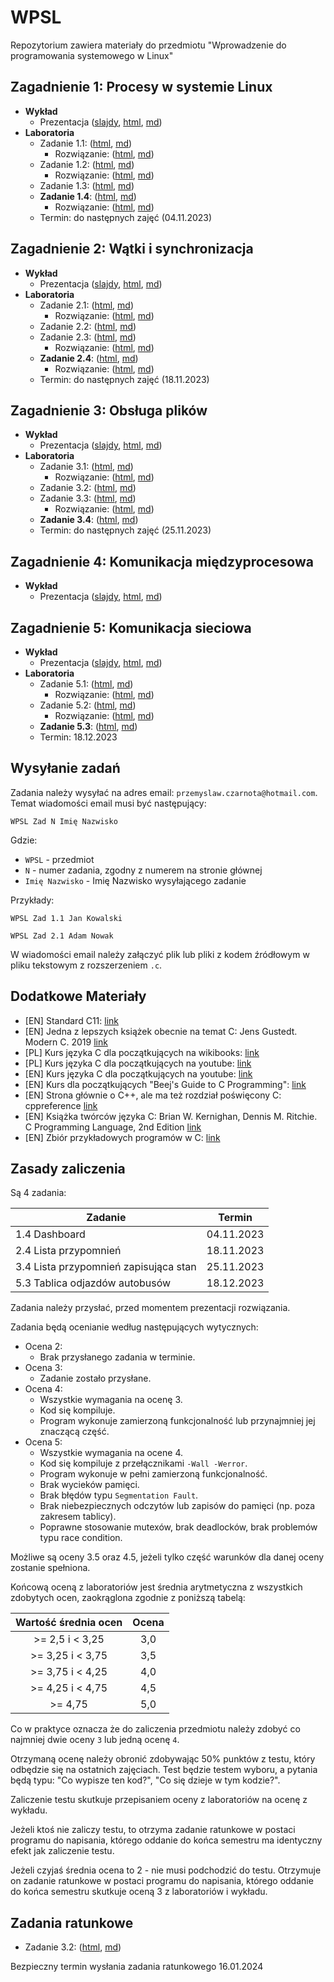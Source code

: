 # WPSL

Repozytorium zawiera materiały do przedmiotu "Wprowadzenie do programowania systemowego w Linux"

## Zagadnienie 1: Procesy w systemie Linux

- **Wykład**
    - Prezentacja ([slajdy](https://czarnota.github.io/wpsl/1/slides.html), [html](https://czarnota.github.io/wpsl/1/README), [md](https://github.com/czarnota/wpsl/tree/main/1/))
- **Laboratoria**
    - Zadanie 1.1: ([html](https://czarnota.github.io/wpsl/1/task1), [md](https://github.com/czarnota/wpsl/tree/main/1/task1.md))
        - Rozwiązanie: ([html](https://czarnota.github.io/wpsl/1/task1-solved), [md](https://github.com/czarnota/wpsl/tree/main/1/task1-solved.md))
    - Zadanie 1.2: ([html](https://czarnota.github.io/wpsl/1/task2), [md](https://github.com/czarnota/wpsl/tree/main/1/task2.md))
        - Rozwiązanie: ([html](https://czarnota.github.io/wpsl/1/task2-solved), [md](https://github.com/czarnota/wpsl/tree/main/1/task2-solved.md))
    - Zadanie 1.3: ([html](https://czarnota.github.io/wpsl/1/task3), [md](https://github.com/czarnota/wpsl/tree/main/1/task3.md))
    - **Zadanie 1.4**: ([html](https://czarnota.github.io/wpsl/1/task4), [md](https://github.com/czarnota/wpsl/tree/main/1/task4.md))
        - Rozwiązanie: ([html](https://czarnota.github.io/wpsl/1/task4-solved), [md](https://github.com/czarnota/wpsl/tree/main/1/task4-solved.md))
    - Termin: do następnych zajęć (04.11.2023)

## Zagadnienie 2: Wątki i synchronizacja

- **Wykład**
    - Prezentacja ([slajdy](https://czarnota.github.io/wpsl/2/slides.html), [html](https://czarnota.github.io/wpsl/2/README), [md](https://github.com/czarnota/wpsl/tree/main/2/))
- **Laboratoria**
    - Zadanie 2.1: ([html](https://czarnota.github.io/wpsl/2/task1), [md](https://github.com/czarnota/wpsl/tree/main/2/task1.md))
        - Rozwiązanie: ([html](https://czarnota.github.io/wpsl/2/task1-solved), [md](https://github.com/czarnota/wpsl/tree/main/2/task1-solved.md))
    - Zadanie 2.2: ([html](https://czarnota.github.io/wpsl/2/task2), [md](https://github.com/czarnota/wpsl/tree/main/2/task2.md))
    - Zadanie 2.3: ([html](https://czarnota.github.io/wpsl/2/task3), [md](https://github.com/czarnota/wpsl/tree/main/2/task3.md))
        - Rozwiązanie: ([html](https://czarnota.github.io/wpsl/2/task3-solved), [md](https://github.com/czarnota/wpsl/tree/main/2/task3-solved.md))
    - **Zadanie 2.4**: ([html](https://czarnota.github.io/wpsl/2/task4), [md](https://github.com/czarnota/wpsl/tree/main/2/task4.md))
        - Rozwiązanie: ([html](https://czarnota.github.io/wpsl/2/task4-solved), [md](https://github.com/czarnota/wpsl/tree/main/2/task4-solved.md))
    - Termin: do następnych zajęć (18.11.2023)

## Zagadnienie 3: Obsługa plików

- **Wykład**
    - Prezentacja ([slajdy](https://czarnota.github.io/wpsl/3/slides.html), [html](https://czarnota.github.io/wpsl/3/README), [md](https://github.com/czarnota/wpsl/tree/main/3/))
- **Laboratoria**
    - Zadanie 3.1: ([html](https://czarnota.github.io/wpsl/3/task1), [md](https://github.com/czarnota/wpsl/tree/main/3/task1.md))
        - Rozwiązanie: ([html](https://czarnota.github.io/wpsl/3/task1-solved), [md](https://github.com/czarnota/wpsl/tree/main/3/task1-solved.md))
    - Zadanie 3.2: ([html](https://czarnota.github.io/wpsl/3/task2), [md](https://github.com/czarnota/wpsl/tree/main/3/task2.md))
    - Zadanie 3.3: ([html](https://czarnota.github.io/wpsl/3/task3), [md](https://github.com/czarnota/wpsl/tree/main/3/task3.md))
        - Rozwiązanie: ([html](https://czarnota.github.io/wpsl/3/task3-solved), [md](https://github.com/czarnota/wpsl/tree/main/3/task3-solved.md))
    - **Zadanie 3.4**: ([html](https://czarnota.github.io/wpsl/3/task4), [md](https://github.com/czarnota/wpsl/tree/main/3/task4.md))
    - Termin: do następnych zajęć (25.11.2023)

## Zagadnienie 4: Komunikacja międzyprocesowa

- **Wykład**
    - Prezentacja ([slajdy](https://czarnota.github.io/wpsl/4/slides.html), [html](https://czarnota.github.io/wpsl/4/README), [md](https://github.com/czarnota/wpsl/tree/main/4/))

## Zagadnienie 5: Komunikacja sieciowa

- **Wykład**
    - Prezentacja ([slajdy](https://czarnota.github.io/wpsl/5/slides.html), [html](https://czarnota.github.io/wpsl/5/README), [md](https://github.com/czarnota/wpsl/tree/main/5/))
- **Laboratoria**
    - Zadanie 5.1: ([html](https://czarnota.github.io/wpsl/5/task1), [md](https://github.com/czarnota/wpsl/tree/main/5/task1.md))
        - Rozwiązanie: ([html](https://czarnota.github.io/wpsl/5/task1-solved), [md](https://github.com/czarnota/wpsl/tree/main/5/task1-solved.md))
    - Zadanie 5.2: ([html](https://czarnota.github.io/wpsl/5/task2), [md](https://github.com/czarnota/wpsl/tree/main/5/task2.md))
        - Rozwiązanie: ([html](https://czarnota.github.io/wpsl/5/task2-solved), [md](https://github.com/czarnota/wpsl/tree/main/5/task2-solved.md))
    - **Zadanie 5.3**: ([html](https://czarnota.github.io/wpsl/5/task3), [md](https://github.com/czarnota/wpsl/tree/main/5/task3.md))
    - Termin: 18.12.2023

## Wysyłanie zadań

Zadania należy wysyłać na adres email: `przemyslaw.czarnota@hotmail.com`.
Temat wiadomości email musi być następujący:

```
WPSL Zad N Imię Nazwisko
```

Gdzie:
- `WPSL` - przedmiot
- `N` - numer zadania, zgodny z numerem na stronie głównej
- `Imię Nazwisko` - Imię Nazwisko wysyłającego zadanie

Przykłady:

```
WPSL Zad 1.1 Jan Kowalski
```
```
WPSL Zad 2.1 Adam Nowak
```

W wiadomości email należy załączyć plik lub pliki z kodem źródłowym w pliku tekstowym z rozszerzeniem `.c`.


## Dodatkowe Materiały

- [EN] Standard C11: [link](https://www.open-std.org/jtc1/sc22/wg14/www/docs/n1570.pdf)
- [EN] Jedna z lepszych książek obecnie na temat C: Jens Gustedt. Modern C. 2019 [link](https://hal.inria.fr/hal-02383654/document)
- [PL] Kurs języka C dla początkujących na wikibooks: [link](https://pl.wikibooks.org/wiki/C)
- [PL] Kurs języka C dla początkujących na youtube: [link](https://www.youtube.com/watch?v=o9zn6XQKjgU&list=PL6aekdNhY7DBvSnK0HUUBb-OH4y41HoZw)
- [EN] Kurs języka C dla początkujących na youtube: [link](https://www.youtube.com/watch?v=KJgsSFOSQv0)
- [EN] Kurs dla początkujących "Beej's Guide to C Programming": [link](https://beej.us/guide/bgc/)
- [EN] Strona głównie o C++, ale ma też rozdział poświęcony C: cppreference [link](https://en.cppreference.com/w/c)
- [EN] Książka twórców języka C: Brian W. Kernighan, Dennis M. Ritchie. C Programming Language, 2nd Edition [link](https://github.com/germanoa/compiladores/blob/master/doc/ebook/The%20C%20Programming%20Language%20-%202nd%20Edition%20-%20Ritchie%20Kernighan.pdf)
- [EN] Zbiór przykładowych programów w C: [link](https://github.com/randerson112358/C-Programs)


## Zasady zaliczenia

Są 4 zadania:

| Zadanie                               | Termin     |
| ------------------------------------- | ---------- |
| 1.4 Dashboard                         | 04.11.2023 |
| 2.4 Lista przypomnień                 | 18.11.2023 |
| 3.4 Lista przypomnień zapisująca stan | 25.11.2023 |
| 5.3 Tablica odjazdów autobusów        | 18.12.2023 |

Zadania należy przysłać, przed momentem prezentacji rozwiązania.

Zadania będą ocenianie według następujących wytycznych:

- Ocena 2:
    - Brak przysłanego zadania w terminie.
- Ocena 3:
    - Zadanie zostało przysłane.
- Ocena 4:
    - Wszystkie wymagania na ocenę 3.
    - Kod się kompiluje.
    - Program wykonuje zamierzoną funkcjonalność lub przynajmniej jej znaczącą część.
- Ocena 5:
    - Wszystkie wymagania na ocene 4.
    - Kod się kompiluje z przełącznikami `-Wall -Werror`.
    - Program wykonuje w pełni zamierzoną funkcjonalność.
    - Brak wycieków pamięci.
    - Brak błędów typu `Segmentation Fault`.
    - Brak niebezpiecznych odczytów lub zapisów do pamięci (np. poza zakresem tablicy).
    - Poprawne stosowanie mutexów, brak deadlocków, brak problemów typu race condition.

Możliwe są oceny 3.5 oraz 4.5, jeżeli tylko część warunków dla danej oceny zostanie spełniona.

Końcową oceną z laboratoriów jest średnia arytmetyczna z wszystkich zdobytych ocen,
zaokrąglona zgodnie z poniższą tabelą:

| Wartość średnia ocen | Ocena |
| :------------------: | :---: |
| >= 2,5  i < 3,25     | 3,0   |
| >= 3,25 i < 3,75     | 3,5   |
| >= 3,75 i < 4,25     | 4,0   |
| >= 4,25 i < 4,75     | 4,5   |
| >= 4,75              | 5,0   |

Co w praktyce oznacza że do zaliczenia przedmiotu należy zdobyć co najmniej
dwie oceny `3` lub jedną ocenę `4`.

Otrzymaną ocenę należy obronić zdobywając 50% punktów z testu, który
odbędzie się na ostatnich zajęciach. Test będzie testem wyboru, a pytania
będą typu: "Co wypisze ten kod?", "Co się dzieje w tym kodzie?".

Zaliczenie testu skutkuje przepisaniem oceny z laboratoriów na ocenę z wykładu.

Jeżeli ktoś nie zaliczy testu, to otrzyma
zadanie ratunkowe w postaci programu do napisania, którego oddanie do końca semestru
ma identyczny efekt jak zaliczenie testu.

Jeżeli czyjaś średnia ocena to 2 - nie musi podchodzić do testu.
Otrzymuje on zadanie ratunkowe w postaci programu do napisania,
którego oddanie do końca semestru skutkuje oceną 3 z laboratoriów i wykładu.

## Zadania ratunkowe

- Zadanie 3.2: ([html](https://czarnota.github.io/wpsl/3/task2), [md](https://github.com/czarnota/wpsl/tree/main/3/task2.md))

Bezpieczny termin wysłania zadania ratunkowego 16.01.2024
